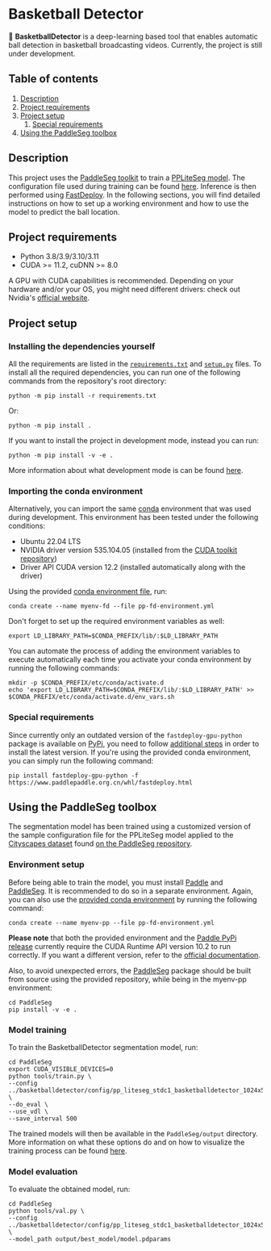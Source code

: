# Basketball Detector

:basketball: **BasketballDetector** is a deep-learning based tool that enables automatic
ball detection in basketball broadcasting videos.
Currently, the project is still under development.

## Table of contents

1. [Description](#description)
2. [Project requirements](#project-requirements)
3. [Project setup](#project-setup)
   1. [Special requirements](#special-requirements) 
4. [Using the PaddleSeg toolbox](#using-the-paddleseg-toolbox)

## Description

This project uses the 
[PaddleSeg toolkit](https://github.com/PaddlePaddle/PaddleSeg)
to train a [PPLiteSeg model](https://github.com/PaddlePaddle/PaddleSeg/tree/release/2.8/configs/pp_liteseg).
The configuration file used during training can be found 
[here](basketballdetector/config/pp_liteseg_stdc1_basketballdetector_1024x512.yml).
Inference is then performed using 
[FastDeploy](https://github.com/PaddlePaddle/FastDeploy).
In the following sections, you will find detailed instructions on how to set up
a working environment and how to use the model to predict the ball location.

## Project requirements

- Python 3.8/3.9/3.10/3.11
- CUDA >= 11.2, cuDNN >= 8.0

A GPU with CUDA capabilities is recommended. Depending on your hardware and/or your OS,
you might need different drivers: check out Nvidia's
[official website](https://www.nvidia.com/Download/index.aspx?lang=en-us).

## Project setup

### Installing the dependencies yourself

All the requirements are listed in the 
[`requirements.txt`](requirements.txt) and [`setup.py`](setup.py) files.
To install all the required dependencies,
you can run one of the following commands from the repository's root directory:
```shell
python -m pip install -r requirements.txt
```
Or: 
```shell
python -m pip install .
```

If you want to install the project in development mode, instead you can run:
```shell
python -m pip install -v -e .
```
More information about what development mode is can be found 
[here](https://setuptools.pypa.io/en/latest/userguide/development_mode.html).

### Importing the conda environment

Alternatively, you can import the same
[conda](https://docs.conda.io/projects/conda/en/latest/index.html) 
environment that was used during development.
This environment has been tested under the following conditions:
- Ubuntu 22.04 LTS
- NVIDIA driver version 535.104.05 (installed from the
[CUDA toolkit repository](https://developer.nvidia.com/cuda-12-0-1-download-archive?target_os=Linux&target_arch=x86_64&Distribution=Ubuntu&target_version=22.04&target_type=deb_network))
- Driver API CUDA version 12.2 (installed automatically along with the driver)

Using the provided [conda environment file](conda/pp-fd-environment.yml), run:
```shell
conda create --name myenv-fd --file pp-fd-environment.yml
```

Don't forget to set up the required environment variables as well:
```shell
export LD_LIBRARY_PATH=$CONDA_PREFIX/lib/:$LD_LIBRARY_PATH
```

You can automate the process of adding the environment variables
to execute automatically each time you activate your
conda environment by running the following commands:
```shell
mkdir -p $CONDA_PREFIX/etc/conda/activate.d
echo 'export LD_LIBRARY_PATH=$CONDA_PREFIX/lib/:$LD_LIBRARY_PATH' >> $CONDA_PREFIX/etc/conda/activate.d/env_vars.sh
```

### Special requirements

Since currently only an outdated version of the `fastdeploy-gpu-python` package
is available on [PyPi](https://pypi.org/project/fastdeploy-gpu-python/), you need to
follow [additional steps](https://github.com/PaddlePaddle/FastDeploy#-install-fastdeploy-sdk-with-both-cpu-and-gpu-support)
in order to install the latest version. 
If you're using the provided conda environment, you can simply run the following command:
```shell
pip install fastdeploy-gpu-python -f https://www.paddlepaddle.org.cn/whl/fastdeploy.html
```

## Using the PaddleSeg toolbox

The segmentation model has been trained using a customized version of the sample
configuration file for the PPLiteSeg model applied to the 
[Cityscapes dataset](https://www.cityscapes-dataset.com/) found 
[on the PaddleSeg repository](https://github.com/PaddlePaddle/PaddleSeg/blob/release/2.8/configs/pp_liteseg/pp_liteseg_stdc1_cityscapes_1024x512_scale1.0_160k.yml).

### Environment setup

Before being able to train the model, you must install
[Paddle](https://github.com/PaddlePaddle/Paddle)
and [PaddleSeg](https://github.com/PaddlePaddle/PaddleSeg).
It is recommended to do so in a separate environment. Again, you can also use
the [provided conda environment](conda/pp-environment.yml)
by running the following command:
```shell
conda create --name myenv-pp --file pp-fd-environment.yml
```
**Please note** that both the provided environment and the
[Paddle PyPi release](https://pypi.org/project/paddlepaddle-gpu/) currently
require the CUDA Runtime API version 10.2 to run correctly.
If you want a different version, refer to the 
[official documentation](https://www.paddlepaddle.org.cn/documentation/docs/en/install/pip/linux-pip_en.html).

Also, to avoid unexpected errors, the [PaddleSeg](https://github.com/PaddlePaddle/PaddleSeg)
package should be built from source using the provided repository,
while being in the myenv-pp environment:
```shell
cd PaddleSeg
pip install -v -e .
```

### Model training

To train the BasketballDetector segmentation model, run:
```shell
cd PaddleSeg
export CUDA_VISIBLE_DEVICES=0
python tools/train.py \
--config ../basketballdetector/config/pp_liteseg_stdc1_basketballdetector_1024x512.yml \
--do_eval \
--use_vdl \
--save_interval 500
```
The trained models will then be available in the `PaddleSeg/output` directory.
More information on what these options do and on how to visualize the training process
can be found [here](https://github.com/PaddlePaddle/PaddleSeg/blob/release/2.8/docs/train/train.md).


### Model evaluation

To evaluate the obtained model, run:
```shell
cd PaddleSeg
python tools/val.py \
--config ../basketballdetector/config/pp_liteseg_stdc1_basketballdetector_1024x512.yml \
--model_path output/best_model/model.pdparams
```